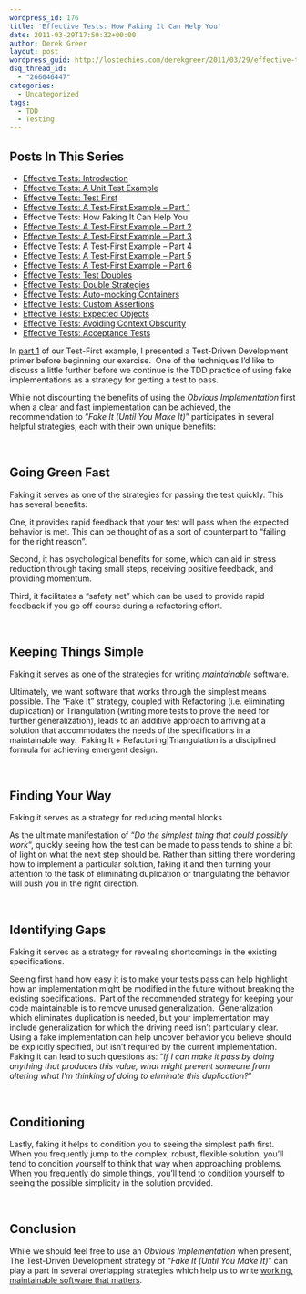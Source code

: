 ```yaml
---
wordpress_id: 176
title: 'Effective Tests: How Faking It Can Help You'
date: 2011-03-29T17:50:32+00:00
author: Derek Greer
layout: post
wordpress_guid: http://lostechies.com/derekgreer/2011/03/29/effective-tests-how-faking-it-can-help-you/
dsq_thread_id:
  - "266046447"
categories:
  - Uncategorized
tags:
  - TDD
  - Testing
---
```

## Posts In This Series

<div>
  <ul>
    <li>
      <a href="https://lostechies.com/derekgreer/2011/03/07/effective-tests-introduction/">Effective Tests: Introduction</a>
    </li>
    <li>
      <a href="https://lostechies.com/derekgreer/2011/03/14/effective-tests-a-unit-test-example/">Effective Tests: A Unit Test Example</a>
    </li>
    <li>
      <a href="https://lostechies.com/derekgreer/2011/03/21/effective-tests-test-first/">Effective Tests: Test First</a>
    </li>
    <li>
      <a href="https://lostechies.com/derekgreer/2011/03/28/effective-tests-a-test-first-example-part-1/">Effective Tests: A Test-First Example – Part 1</a>
    </li>
    <li>
      Effective Tests: How Faking It Can Help You
    </li>
    <li>
      <a href="https://lostechies.com/derekgreer/2011/04/04/effective-tests-a-test-first-example-part-2/">Effective Tests: A Test-First Example – Part 2</a>
    </li>
    <li>
      <a href="https://lostechies.com/derekgreer/2011/04/11/effective-tests-a-test-first-example-part-3/">Effective Tests: A Test-First Example – Part 3</a>
    </li>
    <li>
      <a href="https://lostechies.com/derekgreer/2011/04/24/effective-tests-a-test-first-example-part-4/">Effective Tests: A Test-First Example – Part 4</a>
    </li>
    <li>
      <a href="https://lostechies.com/derekgreer/2011/05/01/effective-tests-a-test-first-example-part-5/">Effective Tests: A Test-First Example – Part 5</a>
    </li>
    <li>
      <a href="https://lostechies.com/derekgreer/2011/05/12/effective-tests-a-test-first-example-part-6/">Effective Tests: A Test-First Example – Part 6</a>
    </li>
    <li>
      <a href="https://lostechies.com/derekgreer/2011/05/15/effective-tests-test-doubles/">Effective Tests: Test Doubles</a>
    </li>
    <li>
      <a href="https://lostechies.com/derekgreer/2011/05/26/effective-tests-double-strategies/">Effective Tests: Double Strategies</a>
    </li>
    <li>
      <a href="https://lostechies.com/derekgreer/2011/05/31/effective-tests-auto-mocking-containers/">Effective Tests: Auto-mocking Containers</a>
    </li>
    <li>
      <a href="https://lostechies.com/derekgreer/2011/06/11/effective-tests-custom-assertions/">Effective Tests: Custom Assertions</a>
    </li>
    <li>
      <a href="https://lostechies.com/derekgreer/2011/06/24/effective-tests-expected-objects/">Effective Tests: Expected Objects</a>
    </li>
    <li>
      <a href="https://lostechies.com/derekgreer/2011/07/19/effective-tests-avoiding-context-obscurity/">Effective Tests: Avoiding Context Obscurity</a>
    </li>
    <li>
      <a href="https://lostechies.com/derekgreer/2011/09/05/effective-tests-acceptance-tests/">Effective Tests: Acceptance Tests</a>
    </li>
  </ul>
</div>

In [part 1](https://lostechies.com/derekgreer/2011/03/28/effective-tests-a-test-first-example-part-1/) of our Test-First example, I presented a Test-Driven Development primer before beginning our exercise.&nbsp; One of the techniques I’d like to discuss a little further before we continue is the TDD practice of using fake implementations as a strategy for getting a test to pass.&nbsp; 

While not discounting the benefits of using the _Obvious Implementation_ first when a clear and fast implementation can be achieved, the recommendation to “_Fake It (Until You Make It)_” participates in several helpful strategies, each with their own unique benefits:

&nbsp;

## Going Green Fast

Faking it serves as one of the strategies for passing the test quickly. This has several benefits:

One, it provides rapid feedback that your test will pass when the expected behavior is met. This can be thought of as a sort of counterpart to &#8220;failing for the right reason&#8221;.

Second, it has psychological benefits for some, which can aid in stress reduction through taking small steps, receiving positive feedback, and providing momentum. 

Third, it facilitates a &#8220;safety net&#8221; which can be used to provide rapid feedback if you go off course during a refactoring effort. 

&nbsp;

## Keeping Things Simple

Faking it serves as one of the strategies for writing _maintainable_ software.

Ultimately, we want software that works through the simplest means possible. The &#8220;Fake It&#8221; strategy, coupled with Refactoring (i.e. eliminating duplication) or Triangulation (writing more tests to prove the need for further generalization), leads to an additive approach to arriving at a solution that accommodates the needs of the specifications in a maintainable way.&nbsp; Faking It + Refactoring|Triangulation is a disciplined formula for achieving emergent design.

&nbsp;

## Finding Your Way

Faking it serves as a strategy for reducing mental blocks.&nbsp; 

As the ultimate manifestation of “_Do the simplest thing that could possibly work_&#8220;, quickly seeing how the test can be made to pass tends to shine a bit of light on what the next step should be. Rather than sitting there wondering how to implement a particular solution, faking it and then turning your attention to the task of eliminating duplication or triangulating the behavior will push you in the right direction. 

&nbsp;

## Identifying Gaps

Faking it serves as a strategy for revealing shortcomings in the existing specifications. 

Seeing first hand how easy it is to make your tests pass can help highlight how an implementation might be modified in the future without breaking the existing specifications.&nbsp; Part of the recommended strategy for keeping your code maintainable is to remove unused generalization.&nbsp; Generalization&nbsp; which eliminates duplication is needed, but your implementation may include generalization for which the driving need isn’t particularly clear.&nbsp; Using a fake implementation can help uncover behavior you believe should be explicitly specified, but isn’t required by the current implementation.&nbsp; Faking it can lead to such questions as: “_If I can make it pass by doing anything that produces this value, what might prevent someone from altering what I’m thinking of doing to eliminate this duplication?_”

&nbsp;

## Conditioning

Lastly, faking it helps to condition you to seeing the simplest path first.&nbsp; When you frequently jump to the complex, robust, flexible solution, you’ll tend to condition yourself to think that way when approaching problems.&nbsp; When you frequently do simple things, you’ll tend to condition yourself to seeing the possible simplicity in the solution provided.

&nbsp;

## Conclusion

While we should feel free to use an _Obvious Implementation_ when present, The Test-Driven Development strategy of “_Fake It (Until You Make It)_” can play a part in several overlapping strategies which help us to write <u>working, maintainable software that matters</u>.
